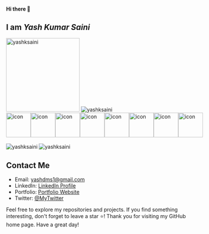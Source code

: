 #### Hi there 👋
## I am <strong><em>Yash Kumar Saini</em></strong> 

<!-- For displaying count of profile visit -->
<img style="width:200px" src="https://komarev.com/ghpvc/?username=yashksaini&label=Profile%20views&color=0e75b6&style=flat" alt="yashksaini" /> 

<img src="https://github-readme-stats.vercel.app/api/top-langs?username=yashksaini&show_icons=true&locale=en&layout=compact" alt="yashksaini" />

<div align="left">
  <div style="display: flex; align-items: flex-start;">
    <img src="https://techstack-generator.vercel.app/java-icon.svg" alt="icon" width="67" height="67" />
    <img src="https://techstack-generator.vercel.app/github-icon.svg" alt="icon" width="67" height="67" />
    <img src="https://techstack-generator.vercel.app/js-icon.svg" alt="icon" width="67" height="67" />
    <img src="https://techstack-generator.vercel.app/prettier-icon.svg" alt="icon" width="67" height="67" />
    <img src="https://techstack-generator.vercel.app/mysql-icon.svg" alt="icon" width="67" height="67" />
    <img src="https://techstack-generator.vercel.app/ts-icon.svg" alt="icon" width="67" height="67" />
    <img src="https://techstack-generator.vercel.app/sass-icon.svg" alt="icon" width="67" height="67" />
    <img src="https://techstack-generator.vercel.app/react-icon.svg" alt="icon" width="67" height="67" />
  </div>
</div>
<br>

<!-- For displaying Github stats -->

<img  src="https://github-readme-stats.vercel.app/api?username=yashksaini&show_icons=true&locale=en" alt="yashksaini" />
<img  src="https://github-readme-streak-stats.herokuapp.com/?user=yashksaini&" alt="yashksaini" />

## Contact Me

- Email: yashdms1@gmail.com
- LinkedIn: [LinkedIn Profile](https://www.linkedin.com/in/yashkumarsaini/)
- Portfolio: [Portfolio Website](https://yashksaini.netlify.app/)
- Twitter: [@MyTwitter](https://twitter.com/Yash_0606)

Feel free to explore my repositories and projects. If you find something interesting, don't forget to leave a star ⭐️! Thank you for visiting my GitHub home page. Have a great day!
